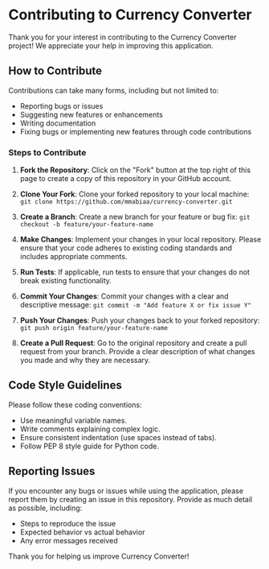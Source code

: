 # Contributing to Currency Converter

Thank you for your interest in contributing to the Currency Converter project! We appreciate your help in improving this application.

## How to Contribute

Contributions can take many forms, including but not limited to:

- Reporting bugs or issues
- Suggesting new features or enhancements
- Writing documentation
- Fixing bugs or implementing new features through code contributions

### Steps to Contribute

1. **Fork the Repository**: Click on the "Fork" button at the top right of this page to create a copy of this repository in your GitHub account.

2. **Clone Your Fork**: Clone your forked repository to your local machine:
`git clone https://github.com/mmabiaa/currency-converter.git`


3. **Create a Branch**: Create a new branch for your feature or bug fix:
`git checkout -b feature/your-feature-name`


4. **Make Changes**: Implement your changes in your local repository. Please ensure that your code adheres to existing coding standards and includes appropriate comments.

5. **Run Tests**: If applicable, run tests to ensure that your changes do not break existing functionality.

6. **Commit Your Changes**: Commit your changes with a clear and descriptive message:
`git commit -m "Add feature X or fix issue Y"`


7. **Push Your Changes**: Push your changes back to your forked repository:
`git push origin feature/your-feature-name`


8. **Create a Pull Request**: Go to the original repository and create a pull request from your branch. Provide a clear description of what changes you made and why they are necessary.

## Code Style Guidelines

Please follow these coding conventions:

- Use meaningful variable names.
- Write comments explaining complex logic.
- Ensure consistent indentation (use spaces instead of tabs).
- Follow PEP 8 style guide for Python code.

## Reporting Issues

If you encounter any bugs or issues while using the application, please report them by creating an issue in this repository. Provide as much detail as possible, including:

- Steps to reproduce the issue
- Expected behavior vs actual behavior
- Any error messages received

Thank you for helping us improve Currency Converter!
